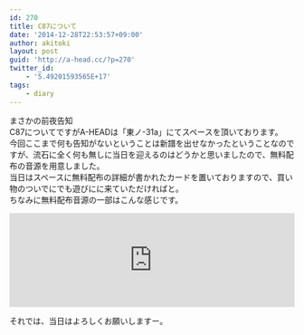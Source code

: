 ```yaml
---
id: 270
title: C87について
date: '2014-12-28T22:53:57+09:00'
author: akitoki
layout: post
guid: 'http://a-head.cc/?p=270'
twitter_id:
    - '5.49201593565E+17'
tags:
    - diary
---
```


まさかの前夜告知  
C87についてですがA-HEADは「東ノ-31a」にてスペースを頂いております。  
今回ここまで何も告知がないということは新譜を出せなかったということなのですが、流石に全く何も無しに当日を迎えるのはどうかと思いましたので、無料配布の音源を用意しました。  
当日はスペースに無料配布の詳細が書かれたカードを置いておりますので、買い物のついでにでも遊びにに来ていただければと。  
ちなみに無料配布音源の一部はこんな感じです。  
<iframe frameborder="no" height="166" loading="lazy" scrolling="no" src="https://w.soundcloud.com/player/?url=https%3A//api.soundcloud.com/tracks/183223351&color=ff5500&auto_play=false&hide_related=false&show_comments=true&show_user=true&show_reposts=false" width="100%"></iframe>

それでは、当日はよろしくお願いしますー。
